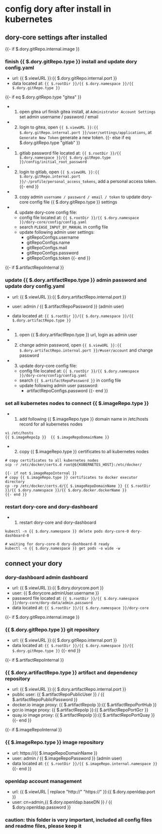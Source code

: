 # config dory after install in kubernetes

## dory-core settings after installed

{{- if $.dory.gitRepo.internal.image }}
### finish {{ $.dory.gitRepo.type }} install and update dory config.yaml

- url: {{ $.viewURL }}:{{ $.dory.gitRepo.internal.port }}
- data located at: `{{ $.rootDir }}/{{ $.dory.namespace }}/{{ $.dory.gitRepo.type }}`

{{- if eq $.dory.gitRepo.type "gitea" }}
- 1. open gitea url finish gitea install, at `Administrator Account Settings ` set admin username / password / email
- 2. login to gitea, open `{{ $.viewURL }}:{{ $.dory.gitRepo.internal.port }}/user/settings/applications`, at `Generate New Token` generate a new token.
{{- else if eq $.dory.gitRepo.type "gitlab" }}
- 1. gitlab password file located at: `{{ $.rootDir }}/{{ $.dory.namespace }}/{{ $.dory.gitRepo.type }}/config/initial_root_password`
- 2. login to gitlab, open `{{ $.viewURL }}:{{ $.dory.gitRepo.internal.port }}/-/profile/personal_access_tokens`, add a personal access token.
{{- end }}
- 3. copy admin `username / password / email / token` to update dory-core config file {{ $.dory.gitRepo.type }} settings
- 4. update dory-core config file:
  - config file located at: `{{ $.rootDir }}/{{ $.dory.namespace }}/dory-core/config/config.yaml`
  - search `PLEASE_INPUT_BY_MANUAL` in config file
  - update following admin user settings: 
    - gitRepoConfigs.username
    - gitRepoConfigs.name
    - gitRepoConfigs.mail
    - gitRepoConfigs.password
    - gitRepoConfigs.token
{{- end }}

{{- if $.artifactRepoInternal }}
### update {{ $.dory.artifactRepo.type }} admin password and update dory config.yaml

- url: {{ $.viewURL }}:{{ $.dory.artifactRepo.internal.port }}
- user: admin / {{ $.artifactRepoPassword }} (admin user)
- data located at: `{{ $.rootDir }}/{{ $.dory.namespace }}/{{ $.dory.artifactRepo.type }}`

- 1. open {{ $.dory.artifactRepo.type }} url, login as admin user
- 2. change admin password, open `{{ $.viewURL }}:{{ $.dory.artifactRepo.internal.port }}/#user/account` and change password
- 3. update dory-core config file:
  - config file located at: `{{ $.rootDir }}/{{ $.dory.namespace }}/dory-core/config/config.yaml`
  - search `{{ $.artifactRepoPassword }}` in config file
  - update following admin user password: 
    - artifactRepoConfigs.password
{{- end }}
 
### set all kubernetes nodes to connect {{ $.imageRepo.type }}

- 1. add following {{ $.imageRepo.type }} domain name in /etc/hosts record for all kubernetes nodes  

```shell script
vi /etc/hosts
{{ $.imageRepoIp }}  {{ $.imageRepoDomainName }}
```

- 2. copy {{ $.imageRepo.type }} certificates to all kubernetes nodes

```shell script
# copy certificates to all kubernetes nodes
scp -r /etc/docker/certs.d root@${KUBERNETES_HOST}:/etc/docker/

{{- if not $.imageRepoInternal }}
# copy {{ $.imageRepo.type }} certificates to docker executor directory
cp -rp /etc/docker/certs.d/{{ $.imageRepoDomainName }} {{ $.rootDir }}/{{ $.dory.namespace }}/{{ $.dory.docker.dockerName }}
{{- end }}
```

### restart dory-core and dory-dashboard

- 1. restart dory-core and dory-dashboard

```shell script
kubectl -n {{ $.dory.namespace }} delete pods dory-core-0 dory-dashboard-0

# waiting for dory-core-0 dory-dashboard-0 ready
kubectl -n {{ $.dory.namespace }} get pods -o wide -w
```

## connect your dory

### dory-dashboard admin dashboard

- url: {{ $.viewURL }}:{{ $.dory.dorycore.port }}
- user: {{ $.dorycore.adminUser.username }}
- password file located at: `{{ $.rootDir }}/{{ $.dory.namespace }}/dory-core/dory-data/admin.password`
- data located at: `{{ $.rootDir }}/{{ $.dory.namespace }}/dory-core`

{{- if $.dory.gitRepo.internal.image }}
### {{ $.dory.gitRepo.type }} git repository

- url: {{ $.viewURL }}:{{ $.dory.gitRepo.internal.port }}
- data located at: `{{ $.rootDir }}/{{ $.dory.namespace }}/{{ $.dory.gitRepo.type }}`
{{- end }}

{{- if $.artifactRepoInternal }}
### {{ $.dory.artifactRepo.type }} artifact and dependency repository

- url: {{ $.viewURL }}:{{ $.dory.artifactRepo.internal.port }}
- public user: {{ $.artifactRepoPublicUser }} / {{ $.artifactRepoPublicPassword }}
- docker.io image proxy: {{ $.artifactRepoIp }}:{{ $.artifactRepoPortHub }}
- gcr.io image proxy: {{ $.artifactRepoIp }}:{{ $.artifactRepoPortGcr }}
- quay.io image proxy: {{ $.artifactRepoIp }}:{{ $.artifactRepoPortQuay }}
{{- end }}

{{- if $.imageRepoInternal }}
### {{ $.imageRepo.type }} image repository

- url: https://{{ $.imageRepoDomainName }}
- user: admin / {{ $.imageRepoPassword }} (admin user)
- data located at: `{{ $.rootDir }}/{{ $.imageRepo.internal.namespace }}`
{{- end }}

### openldap account management

- url: {{ $.viewURL | replace "http://" "https://" }}:{{ $.dory.openldap.port }}
- user: cn=admin,{{ $.dory.openldap.baseDN }} / {{ $.dory.openldap.password }}

### caution: this folder is very important, included all config files and readme files, please keep it
